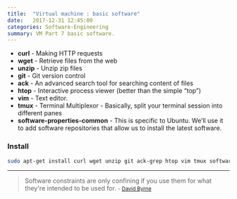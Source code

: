 ```yaml
---
title:  "Virtual machine : basic software"
date:   2017-12-31 12:45:00
categories: Software-Engineering
summary: VM Part 7 basic software.
---
```


- __curl__ - Making HTTP requests
- __wget__ - Retrieve files from the web
- __unzip__ - Unzip zip files
- __git__ - Git version control
- __ack__ - An advanced search tool for searching content of files
- __htop__ - Interactive process viewer (better than the simple “top”)
- __vim__ - Text editor.
- __tmux__ - Terminal Multiplexor - Basically, split your terminal session into different panes
- __software-properties-common__ - This is specific to Ubuntu. We’ll use it to add software repositories that allow us to install the latest software.

### Install

```bash
sudo apt-get install curl wget unzip git ack-grep htop vim tmux software-properties-common
```


---
> Software constraints are only confining if you use them for what they're intended to be used for.
> <small>- [David Byrne](https://www.brainyquote.com/quotes/david_byrne_478614)</small>